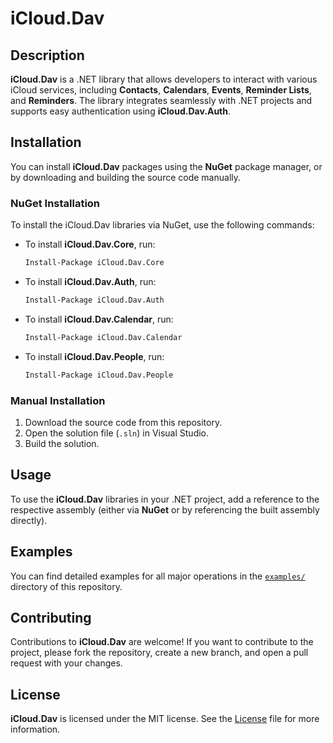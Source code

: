 
# iCloud.Dav

## Description
**iCloud.Dav** is a .NET library that allows developers to interact with various iCloud services, including **Contacts**, **Calendars**, **Events**, **Reminder Lists**, and **Reminders**. The library integrates seamlessly with .NET projects and supports easy authentication using **iCloud.Dav.Auth**.

## Installation

You can install **iCloud.Dav** packages using the **NuGet** package manager, or by downloading and building the source code manually.

### NuGet Installation

To install the iCloud.Dav libraries via NuGet, use the following commands:

- To install **iCloud.Dav.Core**, run:
  ```bash
  Install-Package iCloud.Dav.Core
  ```
- To install **iCloud.Dav.Auth**, run:
  ```bash
  Install-Package iCloud.Dav.Auth
  ```
- To install **iCloud.Dav.Calendar**, run:
  ```bash
  Install-Package iCloud.Dav.Calendar
  ```
- To install **iCloud.Dav.People**, run:
  ```bash
  Install-Package iCloud.Dav.People
  ```

### Manual Installation

1. Download the source code from this repository.
2. Open the solution file (`.sln`) in Visual Studio.
3. Build the solution.

## Usage

To use the **iCloud.Dav** libraries in your .NET project, add a reference to the respective assembly (either via **NuGet** or by referencing the built assembly directly).

## Examples

You can find detailed examples for all major operations in the [`examples/`](examples/) directory of this repository.

## Contributing

Contributions to **iCloud.Dav** are welcome! If you want to contribute to the project, please fork the repository, create a new branch, and open a pull request with your changes.

## License

**iCloud.Dav** is licensed under the MIT license. See the [License](LICENSE.txt) file for more information.
